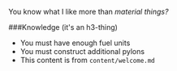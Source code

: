<!-- welcome.md -->

You know what I like more than *material things?*

###Knowledge (it's an h3-thing)

+ You must have enough fuel units
+ You must construct additional pylons
+ This content is from `content/welcome.md`
